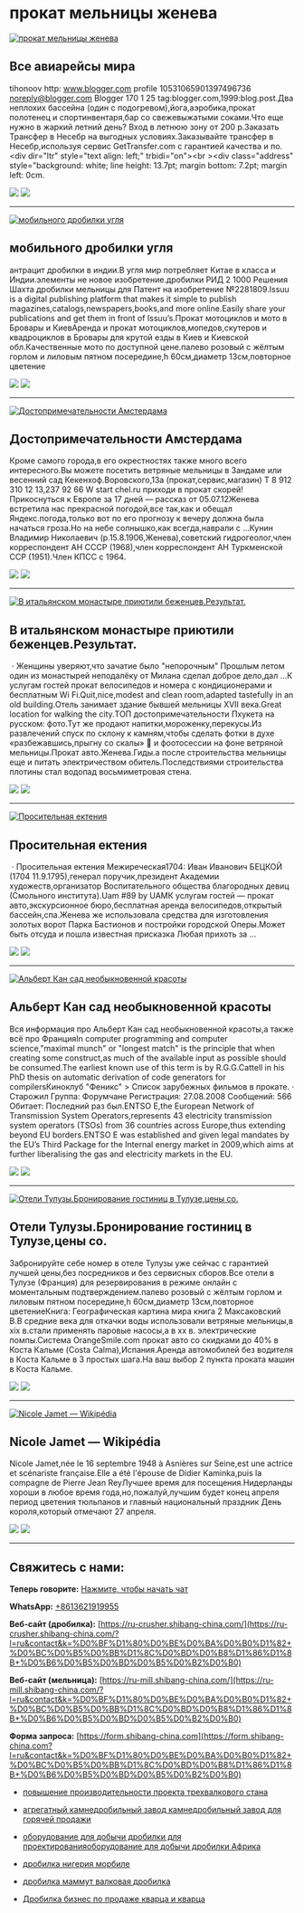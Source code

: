 # прокат мельницы женева

<a href="https://swt.shibang-china.com/?l=ru&img&k=%D0%BF%D1%80%D0%BE%D0%BA%D0%B0%D1%82+%D0%BC%D0%B5%D0%BB%D1%8C%D0%BD%D0%B8%D1%86%D1%8B+%D0%B6%D0%B5%D0%BD%D0%B5%D0%B2%D0%B0" target="_blank">![прокат мельницы женева](http://static.shibang-china.com/all-800x300/231.jpg)</a>

## Все авиарейсы мира
tihonoov http: www.blogger.com profile 10531065901397496736 noreply@blogger.com Blogger 170 1 25 tag:blogger.com,1999:blog.post.Два неплохих бассейна (один с подогревом),йога,аэробика,прокат полотенец и спортинвентаря,бар со свежевыжатыми соками.Что еще нужно в жаркий летний день? Вход в летнюю зону от 200 р.Заказать Трансфер в Несебр на выгодных условиях.Заказывайте трансфер в Несебр,используя сервис GetTransfer.com с гарантией качества и по.&lt;div dir=&quot;ltr&quot; style=&quot;text align: left;&quot; trbidi=&quot;on&quot;&gt;&lt;br &gt;&lt;div class=&quot;address&quot; style=&quot;background: white; line height: 13.7pt; margin bottom: 7.2pt; margin left: 0cm.


<a href="https://whatsapp.shibangsoft.com/WhatsApp.php" target="_blank" title="WhatsApp">![](http://static.shibang-china.com/icon/whatsapp.png)</a> <a href="https://swt.shibang-china.com/?l=ru&icon&k=%D0%BF%D1%80%D0%BE%D0%BA%D0%B0%D1%82+%D0%BC%D0%B5%D0%BB%D1%8C%D0%BD%D0%B8%D1%86%D1%8B+%D0%B6%D0%B5%D0%BD%D0%B5%D0%B2%D0%B0" target="_blank">![](http://static.shibang-china.com/icon/chat-ru.png)</a>

---

<a href="https://swt.shibang-china.com/?l=ru&img&k=%D0%BF%D1%80%D0%BE%D0%BA%D0%B0%D1%82+%D0%BC%D0%B5%D0%BB%D1%8C%D0%BD%D0%B8%D1%86%D1%8B+%D0%B6%D0%B5%D0%BD%D0%B5%D0%B2%D0%B0" target="_blank">![мобильного дробилки угля](http://static.shibang-china.com/all-800x300/650.jpg)</a>

## мобильного дробилки угля
антрацит дробилки в индии.В угля мир потребляет Китае в класса и Индии.элементы не новое изобретение.дробилки РИД 2 1000 Решения Шахта дробилки мельницы для Патент на изобретение №2281809.Issuu is a digital publishing platform that makes it simple to publish magazines,catalogs,newspapers,books,and more online.Easily share your publications and get them in front of Issuu’s.Прокат мотоциклов и мото в Бровары и КиевАренда и прокат мотоциклов,мопедов,скутеров и квадроциклов в Бровары для крутой езды в Киев и Киевской обл.Качественные мото по доступной цене.палево розовый с жёлтым горлом и лиловым пятном посередине,h 60см,диаметр 13см,повторное цветение


<a href="https://whatsapp.shibangsoft.com/WhatsApp.php" target="_blank" title="WhatsApp">![](http://static.shibang-china.com/icon/whatsapp.png)</a> <a href="https://swt.shibang-china.com/?l=ru&icon&k=%D0%BF%D1%80%D0%BE%D0%BA%D0%B0%D1%82+%D0%BC%D0%B5%D0%BB%D1%8C%D0%BD%D0%B8%D1%86%D1%8B+%D0%B6%D0%B5%D0%BD%D0%B5%D0%B2%D0%B0" target="_blank">![](http://static.shibang-china.com/icon/chat-ru.png)</a>

---

<a href="https://swt.shibang-china.com/?l=ru&img&k=%D0%BF%D1%80%D0%BE%D0%BA%D0%B0%D1%82+%D0%BC%D0%B5%D0%BB%D1%8C%D0%BD%D0%B8%D1%86%D1%8B+%D0%B6%D0%B5%D0%BD%D0%B5%D0%B2%D0%B0" target="_blank">![Достопримечательности Амстердама](http://static.shibang-china.com/all-800x300/869.jpg)</a>

## Достопримечательности Амстердама
Кроме самого города,в его окрестностях также много всего интересного.Вы можете посетить ветряные мельницы в Зандаме или весенний сад Кекенхоф.Воровского,13а (прокат,сервис,магазин) T 8 912 310 12 13,237 92 66 W start chel.ru приходи в прокат скорей!Прикоснуться к Европе за 17 дней — рассказ от 05.07.12Женева встретила нас прекрасной погодой,все так,как и обещал Яндекс.погода,только вот по его прогнозу к вечеру должна была начаться гроза.Но на небе солнышко,как всегда,наврали с …Кунин Владимир Николаевич (р.15.8.1906,Женева),советский гидрогеолог,член корреспондент АН СССР (1968),член корреспондент АН Туркменской ССР (1951).Член КПСС с 1964.


<a href="https://whatsapp.shibangsoft.com/WhatsApp.php" target="_blank" title="WhatsApp">![](http://static.shibang-china.com/icon/whatsapp.png)</a> <a href="https://swt.shibang-china.com/?l=ru&icon&k=%D0%BF%D1%80%D0%BE%D0%BA%D0%B0%D1%82+%D0%BC%D0%B5%D0%BB%D1%8C%D0%BD%D0%B8%D1%86%D1%8B+%D0%B6%D0%B5%D0%BD%D0%B5%D0%B2%D0%B0" target="_blank">![](http://static.shibang-china.com/icon/chat-ru.png)</a>

---

<a href="https://swt.shibang-china.com/?l=ru&img&k=%D0%BF%D1%80%D0%BE%D0%BA%D0%B0%D1%82+%D0%BC%D0%B5%D0%BB%D1%8C%D0%BD%D0%B8%D1%86%D1%8B+%D0%B6%D0%B5%D0%BD%D0%B5%D0%B2%D0%B0" target="_blank">![В итальянском монастыре приютили беженцев.Результат.](http://static.shibang-china.com/all-800x300/109.jpg)</a>

## В итальянском монастыре приютили беженцев.Результат.
&nbsp;&#0183;&#32;Женщины уверяют,что зачатие было &quot;непорочным&quot; Прошлым летом один из монастырей неподалёку от Милана сделал доброе дело,дал …К услугам гостей прокат велосипедов и номера с кондиционерами и бесплатным Wi Fi.Quit,nice,modest and clean room,adapted tastefully in an old building.Отель занимает здание бывшей мельницы XVII века.Great location for walking the city.ТОП достопримечательности Пхукета на русском: фото.Тут же продают напитки,мороженку,перекусы.Из развлечений спуск по склону к камням,чтобы сделать фотки в духе &#171;разбежавшись,прыгну со скалы&#187; 🙂 и фоотосессии на фоне ветряной мельницы.Прокат авто.Женева.Гиды.а после строительства мельницы еще и питать электричеством обитель.Последствиями строительства плотины стал водопад восьмиметровая стена.


<a href="https://whatsapp.shibangsoft.com/WhatsApp.php" target="_blank" title="WhatsApp">![](http://static.shibang-china.com/icon/whatsapp.png)</a> <a href="https://swt.shibang-china.com/?l=ru&icon&k=%D0%BF%D1%80%D0%BE%D0%BA%D0%B0%D1%82+%D0%BC%D0%B5%D0%BB%D1%8C%D0%BD%D0%B8%D1%86%D1%8B+%D0%B6%D0%B5%D0%BD%D0%B5%D0%B2%D0%B0" target="_blank">![](http://static.shibang-china.com/icon/chat-ru.png)</a>

---

<a href="https://swt.shibang-china.com/?l=ru&img&k=%D0%BF%D1%80%D0%BE%D0%BA%D0%B0%D1%82+%D0%BC%D0%B5%D0%BB%D1%8C%D0%BD%D0%B8%D1%86%D1%8B+%D0%B6%D0%B5%D0%BD%D0%B5%D0%B2%D0%B0" target="_blank">![Просительная ектения](http://static.shibang-china.com/all-800x300/463.jpg)</a>

## Просительная ектения
&nbsp;&#0183;&#32;Просительная ектения Межиреческая1704: Иван Иванович БЕЦКОЙ (1704 11.9.1795),генерал поручик,президент Академии художеств,организатор Воспитательного общества благородных девиц (Смольного института).Uam #89 by UAMК услугам гостей — прокат авто,экскурсионное бюро,бесплатная аренда велосипедов,открытый бассейн,спа.Женева же использовала средства для изготовления золотых ворот Парка Бастионов и постройки городской Оперы.Может быть отсуда и пошла известная присказка Любая прихоть за …


<a href="https://whatsapp.shibangsoft.com/WhatsApp.php" target="_blank" title="WhatsApp">![](http://static.shibang-china.com/icon/whatsapp.png)</a> <a href="https://swt.shibang-china.com/?l=ru&icon&k=%D0%BF%D1%80%D0%BE%D0%BA%D0%B0%D1%82+%D0%BC%D0%B5%D0%BB%D1%8C%D0%BD%D0%B8%D1%86%D1%8B+%D0%B6%D0%B5%D0%BD%D0%B5%D0%B2%D0%B0" target="_blank">![](http://static.shibang-china.com/icon/chat-ru.png)</a>

---

<a href="https://swt.shibang-china.com/?l=ru&img&k=%D0%BF%D1%80%D0%BE%D0%BA%D0%B0%D1%82+%D0%BC%D0%B5%D0%BB%D1%8C%D0%BD%D0%B8%D1%86%D1%8B+%D0%B6%D0%B5%D0%BD%D0%B5%D0%B2%D0%B0" target="_blank">![Альберт Кан сад необыкновенной красоты](http://static.shibang-china.com/all-800x300/1318.jpg)</a>

## Альберт Кан сад необыкновенной красоты
Вся информация про Альберт Кан сад необыкновенной красоты,а также всё про ФранцияIn computer programming and computer science,&quot;maximal munch&quot; or &quot;longest match&quot; is the principle that when creating some construct,as much of the available input as possible should be consumed.The earliest known use of this term is by R.G.G.Cattell in his PhD thesis on automatic derivation of code generators for compilersКиноклуб &quot;Феникс&quot; &gt; Список зарубежных фильмов в прокате.&nbsp;&#0183;&#32;Старожил Группа: Форумчане Регистрация: 27.08.2008 Сообщений: 566 Обитает: Последний раз был.ENTSO E,the European Network of Transmission System Operators,represents 43 electricity transmission system operators (TSOs) from 36 countries across Europe,thus extending beyond EU borders.ENTSO E was established and given legal mandates by the EU’s Third Package for the Internal energy market in 2009,which aims at further liberalising the gas and electricity markets in the EU.


<a href="https://whatsapp.shibangsoft.com/WhatsApp.php" target="_blank" title="WhatsApp">![](http://static.shibang-china.com/icon/whatsapp.png)</a> <a href="https://swt.shibang-china.com/?l=ru&icon&k=%D0%BF%D1%80%D0%BE%D0%BA%D0%B0%D1%82+%D0%BC%D0%B5%D0%BB%D1%8C%D0%BD%D0%B8%D1%86%D1%8B+%D0%B6%D0%B5%D0%BD%D0%B5%D0%B2%D0%B0" target="_blank">![](http://static.shibang-china.com/icon/chat-ru.png)</a>

---

<a href="https://swt.shibang-china.com/?l=ru&img&k=%D0%BF%D1%80%D0%BE%D0%BA%D0%B0%D1%82+%D0%BC%D0%B5%D0%BB%D1%8C%D0%BD%D0%B8%D1%86%D1%8B+%D0%B6%D0%B5%D0%BD%D0%B5%D0%B2%D0%B0" target="_blank">![Отели Тулузы.Бронирование гостиниц в Тулузе,цены со.](http://static.shibang-china.com/all-800x300/157.jpg)</a>

## Отели Тулузы.Бронирование гостиниц в Тулузе,цены со.
Забронируйте себе номер в отеле Тулузы уже сейчас с гарантией лучшей цены,без посредников и без сервисных сборов.Все отели в Тулузе (Франция) для резервирования в режиме онлайн c моментальным подтверждением.палево розовый с жёлтым горлом и лиловым пятном посередине,h 60см,диаметр 13см,повторное цветениеКнига: Географическая картина мира книга 2 Максаковский В.В средние века для откачки воды использовали ветряные мельницы,в xix в.стали применять паровые насосы,а в xx в. электрические помпы.Система OrangeSmile.com прокат авто со скидками до 40% в Коста Кальме (Costa Calma),Испания.Аренда автомобилей без водителя в Коста Кальме в 3 простых шага.На ваш выбор 2 пункта проката машин в Коста Кальме.


<a href="https://whatsapp.shibangsoft.com/WhatsApp.php" target="_blank" title="WhatsApp">![](http://static.shibang-china.com/icon/whatsapp.png)</a> <a href="https://swt.shibang-china.com/?l=ru&icon&k=%D0%BF%D1%80%D0%BE%D0%BA%D0%B0%D1%82+%D0%BC%D0%B5%D0%BB%D1%8C%D0%BD%D0%B8%D1%86%D1%8B+%D0%B6%D0%B5%D0%BD%D0%B5%D0%B2%D0%B0" target="_blank">![](http://static.shibang-china.com/icon/chat-ru.png)</a>

---

<a href="https://swt.shibang-china.com/?l=ru&img&k=%D0%BF%D1%80%D0%BE%D0%BA%D0%B0%D1%82+%D0%BC%D0%B5%D0%BB%D1%8C%D0%BD%D0%B8%D1%86%D1%8B+%D0%B6%D0%B5%D0%BD%D0%B5%D0%B2%D0%B0" target="_blank">![Nicole Jamet — Wikip&#233;dia](http://static.shibang-china.com/all-800x300/957.jpg)</a>

## Nicole Jamet — Wikip&#233;dia
Nicole Jamet,n&#233;e le 16 septembre 1948 &#224; Asni&#232;res sur Seine,est une actrice et sc&#233;nariste fran&#231;aise.Elle a &#233;t&#233; l'&#233;pouse de Didier Kaminka,puis la compagne de Pierre Jean ReyЛучшее время для посещения.Нидерланды хороши в любое время года,но,пожалуй,лучшим будет конец апреля период цветения тюльпанов и главный национальный праздник День короля,который отмечают 27 апреля.

<a href="https://whatsapp.shibangsoft.com/WhatsApp.php" target="_blank" title="WhatsApp">![](http://static.shibang-china.com/icon/whatsapp.png)</a> <a href="https://swt.shibang-china.com/?l=ru&icon&k=%D0%BF%D1%80%D0%BE%D0%BA%D0%B0%D1%82+%D0%BC%D0%B5%D0%BB%D1%8C%D0%BD%D0%B8%D1%86%D1%8B+%D0%B6%D0%B5%D0%BD%D0%B5%D0%B2%D0%B0" target="_blank">![](http://static.shibang-china.com/icon/chat-ru.png)</a>

---
## Свяжитесь с нами:

**Теперь говорите:** [Нажмите, чтобы начать чат](https://swt.shibang-china.com?l=ru&contact&k=%D0%BF%D1%80%D0%BE%D0%BA%D0%B0%D1%82+%D0%BC%D0%B5%D0%BB%D1%8C%D0%BD%D0%B8%D1%86%D1%8B+%D0%B6%D0%B5%D0%BD%D0%B5%D0%B2%D0%B0)

**WhatsApp:**  [+8613621919955](https://whatsapp.shibangsoft.com/WhatsApp.php)

**Веб-сайт (дробилка):** [https://ru-crusher.shibang-china.com/](https://ru-crusher.shibang-china.com/?l=ru&contact&k=%D0%BF%D1%80%D0%BE%D0%BA%D0%B0%D1%82+%D0%BC%D0%B5%D0%BB%D1%8C%D0%BD%D0%B8%D1%86%D1%8B+%D0%B6%D0%B5%D0%BD%D0%B5%D0%B2%D0%B0)

**Веб-сайт (мельница):** [https://ru-mill.shibang-china.com/](https://ru-mill.shibang-china.com/?l=ru&contact&k=%D0%BF%D1%80%D0%BE%D0%BA%D0%B0%D1%82+%D0%BC%D0%B5%D0%BB%D1%8C%D0%BD%D0%B8%D1%86%D1%8B+%D0%B6%D0%B5%D0%BD%D0%B5%D0%B2%D0%B0)

**Форма запроса:** [https://form.shibang-china.com](https://form.shibang-china.com?l=ru&contact&k=%D0%BF%D1%80%D0%BE%D0%BA%D0%B0%D1%82+%D0%BC%D0%B5%D0%BB%D1%8C%D0%BD%D0%B8%D1%86%D1%8B+%D0%B6%D0%B5%D0%BD%D0%B5%D0%B2%D0%B0)

* [повышение производительности проекта трехвалкового стана](../123/%D0%BF%D0%BE%D0%B2%D1%8B%D1%88%D0%B5%D0%BD%D0%B8%D0%B5%20%D0%BF%D1%80%D0%BE%D0%B8%D0%B7%D0%B2%D0%BE%D0%B4%D0%B8%D1%82%D0%B5%D0%BB%D1%8C%D0%BD%D0%BE%D1%81%D1%82%D0%B8%20%D0%BF%D1%80%D0%BE%D0%B5%D0%BA%D1%82%D0%B0%20%D1%82%D1%80%D0%B5%D1%85%D0%B2%D0%B0%D0%BB%D0%BA%D0%BE%D0%B2%D0%BE%D0%B3%D0%BE%20%D1%81%D1%82%D0%B0%D0%BD%D0%B0.md)

* [агрегатный камнедробильный завод камнедробильный завод для горячей продажи](../125/%D0%B0%D0%B3%D1%80%D0%B5%D0%B3%D0%B0%D1%82%D0%BD%D1%8B%D0%B9%20%D0%BA%D0%B0%D0%BC%D0%BD%D0%B5%D0%B4%D1%80%D0%BE%D0%B1%D0%B8%D0%BB%D1%8C%D0%BD%D1%8B%D0%B9%20%D0%B7%D0%B0%D0%B2%D0%BE%D0%B4%20%D0%BA%D0%B0%D0%BC%D0%BD%D0%B5%D0%B4%D1%80%D0%BE%D0%B1%D0%B8%D0%BB%D1%8C%D0%BD%D1%8B%D0%B9%20%D0%B7%D0%B0%D0%B2%D0%BE%D0%B4%20%D0%B4%D0%BB%D1%8F%20%D0%B3%D0%BE%D1%80%D1%8F%D1%87%D0%B5%D0%B9%20%D0%BF%D1%80%D0%BE%D0%B4%D0%B0%D0%B6%D0%B8.md)

* [оборудование для добычи дробилки для проектированияоборудование для добычи дробилки Африка](../123/%D0%BE%D0%B1%D0%BE%D1%80%D1%83%D0%B4%D0%BE%D0%B2%D0%B0%D0%BD%D0%B8%D0%B5%20%D0%B4%D0%BB%D1%8F%20%D0%B4%D0%BE%D0%B1%D1%8B%D1%87%D0%B8%20%D0%B4%D1%80%D0%BE%D0%B1%D0%B8%D0%BB%D0%BA%D0%B8%20%D0%B4%D0%BB%D1%8F%20%D0%BF%D1%80%D0%BE%D0%B5%D0%BA%D1%82%D0%B8%D1%80%D0%BE%D0%B2%D0%B0%D0%BD%D0%B8%D1%8F%D0%BE%D0%B1%D0%BE%D1%80%D1%83%D0%B4%D0%BE%D0%B2%D0%B0%D0%BD%D0%B8%D0%B5%20%D0%B4%D0%BB%D1%8F%20%D0%B4%D0%BE%D0%B1%D1%8B%D1%87%D0%B8%20%D0%B4%D1%80%D0%BE%D0%B1%D0%B8%D0%BB%D0%BA%D0%B8%20%D0%90%D1%84%D1%80%D0%B8%D0%BA%D0%B0.md)

* [дробилка нигерия морбиле](../125/%D0%B4%D1%80%D0%BE%D0%B1%D0%B8%D0%BB%D0%BA%D0%B0%20%D0%BD%D0%B8%D0%B3%D0%B5%D1%80%D0%B8%D1%8F%20%D0%BC%D0%BE%D1%80%D0%B1%D0%B8%D0%BB%D0%B5.md)

* [дробилка маммут валковая дробилка](../122/%D0%B4%D1%80%D0%BE%D0%B1%D0%B8%D0%BB%D0%BA%D0%B0%20%D0%BC%D0%B0%D0%BC%D0%BC%D1%83%D1%82%20%D0%B2%D0%B0%D0%BB%D0%BA%D0%BE%D0%B2%D0%B0%D1%8F%20%D0%B4%D1%80%D0%BE%D0%B1%D0%B8%D0%BB%D0%BA%D0%B0.md)

* [Дробилка бизнес по продаже кварца и кварца](../125/%D0%94%D1%80%D0%BE%D0%B1%D0%B8%D0%BB%D0%BA%D0%B0%20%D0%B1%D0%B8%D0%B7%D0%BD%D0%B5%D1%81%20%D0%BF%D0%BE%20%D0%BF%D1%80%D0%BE%D0%B4%D0%B0%D0%B6%D0%B5%20%D0%BA%D0%B2%D0%B0%D1%80%D1%86%D0%B0%20%D0%B8%20%D0%BA%D0%B2%D0%B0%D1%80%D1%86%D0%B0.md)